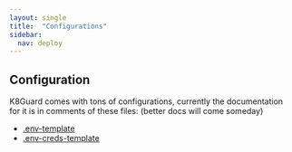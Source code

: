 ```yaml
---
layout: single
title:  "Configurations"
sidebar:
  nav: deploy
---
```


## Configuration

K8Guard comes with tons of configurations, currently the documentation for it is in comments of these files: (better docs will come someday)

* [.env-template](https://github.com/k8guard/k8guard-start-from-here/blob/master/.env-template)
* [.env-creds-template](https://github.com/k8guard/k8guard-start-from-here/blob/master/.env-creds-template)
